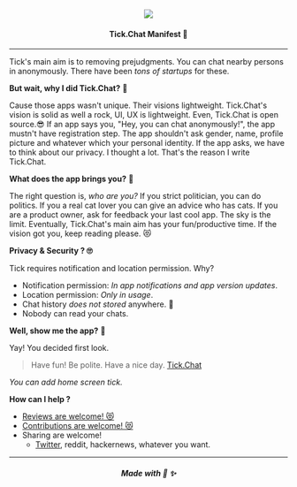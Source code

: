 <h3 align="center">
  <img src="http://res.cloudinary.com/cagataycali/image/upload/c_scale,h_200/v1501901075/tick-logo.png">
</h3>

<h4 align="center">Tick.Chat Manifest 👀</h4>

-----

Tick's main aim is to removing prejudgments. You can chat nearby persons in anonymously. There have been *tons of startups* for these.

**But wait, why I did Tick.Chat?** 🤔

Cause those apps wasn't unique. Their visions lightweight. Tick.Chat's vision is solid as well a rock, UI, UX is lightweight. Even, Tick.Chat is open source.😎
If an app says you, "Hey, you can chat anonymously!", the app mustn't have registration step. The app shouldn't ask gender, name, profile picture and whatever which your personal identity.
If the app asks, we have to think about our privacy. I thought a lot. That's the reason I write Tick.Chat.

**What does the app brings you?** 🤷‍

The right question is, *who are you?* If you strict politician, you can do politics. If you a real cat lover you can give an advice who has cats. If you are a product owner, ask for feedback your last cool app. The sky is the limit. Eventually, Tick.Chat's main aim has your fun/productive time. If the vision got you, keep reading please. 😻

**Privacy & Security ? 🙄**

Tick requires notification and location permission. Why?

 * Notification permission: *In app notifications and app version updates*.
 * Location permission: *Only in usage*.
 * Chat history *does not stored* anywhere. 🤞
 * Nobody can read your chats.

**Well, show me the app?** 🤙

Yay! You decided first look.
> Have fun! Be polite. Have a nice day.
[Tick.Chat](https://tick.chat)

*You can add home screen tick.*

**How can I help ?**

* [Reviews are welcome! 😻](https://producthunt.com/posts/tick-chat)
* [Contributions are welcome! 😻](https://github.com/cagataycali/tick.chat/blob/master/contributions.md)
* Sharing are welcome!
  * [Twitter](https://twitter.com/intent/tweet?text=Hey,%20I%27m%20using%20Tick.Chat!%20https%3A%2F%2Ftick.chat%2F&via=tickchat&related=@tickchat&&in-reply-to=890671147435433985), reddit, hackernews, whatever you want.



*****
<h5 align="center">Made with 💖 ✨</h5>
